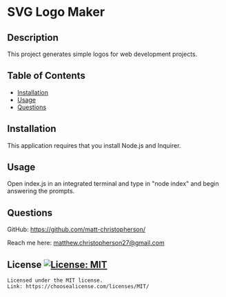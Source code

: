 # SVG Logo Maker
## Description
This project generates simple logos for web development projects.
## Table of Contents
- [Installation](#installation)
- [Usage](#usage)
- [Questions](#questions)
## Installation
This application requires that you install Node.js and Inquirer.
## Usage
Open index.js in an integrated terminal and type in "node index" and begin answering the prompts.
## Questions
GitHub: https://github.com/matt-christopherson/
  
Reach me here: matthew.christopherson27@gmail.com
## License [![License: MIT](https://img.shields.io/badge/License-MIT-yellow.svg)](https://opensource.org/licenses/MIT)
    Licensed under the MIT license.
    Link: https://choosealicense.com/licenses/MIT/
